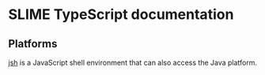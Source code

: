 # SLIME TypeScript documentation

## Platforms

[jsh](interfaces/slime.jsh.global.html) is a JavaScript shell environment that can also access the Java platform.
